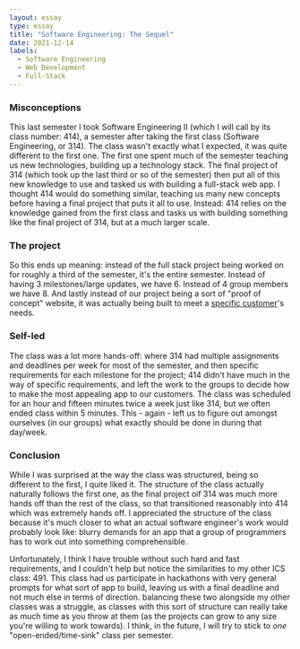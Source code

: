 ```yaml
---
layout: essay
type: essay
title: "Software Engineering: The Sequel"
date: 2021-12-14
labels:
  - Software Engineering
  - Web Development
  - Full-Stack
---
```


### Misconceptions

This last semester I took Software Engineering II (which I will call by its class number: 414), a semester after taking the first class (Software Engineering, or 314). The class wasn't exactly what I expected, it was quite different to the first one. The first one spent much of the semester teaching us new technologies, building up a technology stack. The final project of 314 (which took up the last third or so of the semester) then put all of this new knowledge to use and tasked us with building a full-stack web app. I thought 414 would do something similar, teaching us many new concepts before having a final project that puts it all to use. Instead: 414 relies on the knowledge gained from the first class and tasks us with building something like the final project of 314, but at a much larger scale.

### The project

So this ends up meaning: instead of the full stack project being worked on for roughly a third of the semester, it's the entire semester. Instead of having 3 milestones/large updates, we have 6. Instead of 4 group members we have 8. And lastly instead of our project being a sort of "proof of concept" website, it was actually being built to meet a [specific customer](https://sites.google.com/view/hawaiihomeproject/about?authuser=0)'s needs. 

### Self-led

The class was a lot more hands-off: where 314 had multiple assignments and deadlines per week for most of the semester, and then specific requirements for each milestone for the project; 414 didn't have much in the way of specific requirements, and left the work to the groups to decide how to make the most appealing app to our customers. The class was scheduled for an hour and fifteen minutes twice a week just like 314, but we often ended class within 5 minutes. This - again - left us to figure out amongst ourselves (in our groups) what exactly should be done in during that day/week.

### Conclusion

While I was surprised at the way the class was structured, being so different to the first, I quite liked it. The structure of the class actually naturally follows the first one, as the final project oif 314 was much more hands off than the rest of the class, so that transitioned reasonably into 414 which was extremely hands off. I appreciated the structure of the class because it's much closer to what an actual software engineer's work would probably look like: blurry demands for an app that a group of programmers has to work out into something comprehensible. 

Unfortunately, I think I have trouble without such hard and fast requirements, and I couldn't help but notice the similarities to my other ICS class: 491. This class had us participate in hackathons with very general prompts for what sort of app to build, leaving us with a final deadline and not much else in terms of direction. balancing these two alongside my other classes was a struggle, as classes with this sort of structure can really take as much time as you throw at them (as the projects can grow to any size you're willing to work towards). I think, in the future, I will try to stick to *one* "open-ended/time-sink" class per semester.